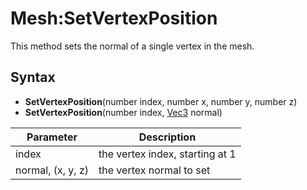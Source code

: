 # Mesh:SetVertexPosition

This method sets the normal of a single vertex in the mesh.

## Syntax

- **SetVertexPosition**(number index, number x, number y, number z)
- **SetVertexPosition**(number index, [Vec3](Vec3.md) normal)

| Parameter | Description |
|---|---|
| index | the vertex index, starting at 1 |
| normal, (x, y, z) | the vertex normal to set |
